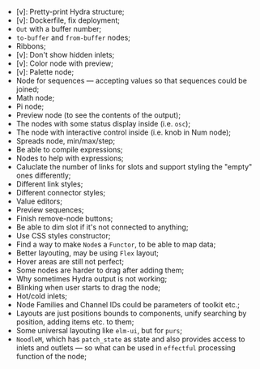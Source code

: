 
* [v]: Pretty-print Hydra structure;
* [v]: Dockerfile, fix deployment;
* `Out` with a buffer number;
* `to-buffer` and `from-buffer` nodes;
* Ribbons;
* [v]: Don't show hidden inlets;
* [v]: Color node with preview;
* [v]: Palette node;
* Node for sequences — accepting values so that sequences could be joined;
* Math node;
* Pi node;
* Preview node (to see the contents of the output);
* The nodes with some status display inside (i.e. `osc`);
* The node with interactive control inside (i.e. knob in Num node);
* Spreads node, min/max/step;
* Be able to compile expressions;
* Nodes to help with expressions;
* Caluclate the number of links for slots and support styling the "empty" ones differently;
* Different link styles;
* Different connector styles;
* Value editors;
* Preview sequences;
* Finish remove-node buttons;
* Be able to dim slot if it's not connected to anything;
* Use CSS styles constructor;
* Find a way to make `Node`s a `Functor`, to be able to map data;
* Better layouting, may be using `Flex` layout;
* Hover areas are still not perfect;
* Some nodes are harder to drag after adding them;
* Why sometimes Hydra output is not working;
* Blinking when user starts to drag the node;
* Hot/cold inlets;
* Node Families and Channel IDs could be parameters of toolkit etc.;
* Layouts are just positions bounds to components, unify searching by position, adding items etc. to them;
* Some universal layouting like `elm-ui`, but for `purs`;
* `NoodleM`, which has `patch_state` as state and also provides access to inlets and outlets — so what can be used in `effectful` processing function of the node;